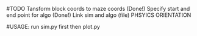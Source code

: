 #TODO 
    Tansform block coords to maze coords (Done!)
    Specify start and end point for algo (Done!)
    Link sim and algo (file)
    PHSYICS
    ORIENTATION



#USAGE:
run sim.py first
then plot.py